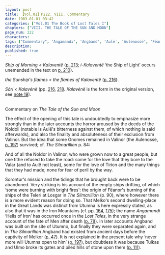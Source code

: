 ```yaml
---
layout: post
title: 【Vol.01】P222. VIII. Commentary
date: 1983-01-01 03:42
categories: ["Vol.01 The Book of Lost Tales I"]
chapters: ["VIII. THE TALE OF THE SUN AND MOON"]
page_num: 222
characters: 
tags: ["Commentary", 'Angamandi', 'Angband', 'Aulë', 'Aulenossë', 'Fëanor', 'Great Lands', 'Hells of Iron', 'Iron Mountains', 'Kalaventë', 'Kalavénë']
description: 
published: true
---
```


<I>Ship of Morning < Kalaventë</I> ([p. 213]({{sipe.baseurl}}/vol01-p213); <I>i-Kalaventë</I> ‘the Ship of Light’ occurs unemended in the text on [p. 210]({{site.baseurl}}/vol01-p210)).

<I>the Sunship's flames    < the flames of Kalaventë</I> ([p. 216]({{site.baseurl}}/vol01-p216)).

<I>Sári   < Kalavénë</I> (pp. [216]({{site.baseurl}}/vol01-p216), [218]({{site.baseurl}}/vol01-p218). <I>Kalavénë</I> is the form in the original version, see [note 19]({{site.baseurl}}/vol01-p220)).

<BR>
Commentary on <I>The Tale of the Sun and Moon</I>

The effect of the opening of this tale is undoubtedly to emphasize more strongly than in the later accounts the horror aroused by the deeds of the Noldoli (notable is Aulë's bitterness against them, of which nothing is said afterwards), and also the finality and absoluteness of their exclusion from Valinor. But the idea that some Gnomes remained in Valinor (the Aulenossë, [p. 197]({{site.baseurl}}/vol01-p197)) survived; cf. <I>The Silmarillion</I> p. 84:

And of all the Noldor in Valinor, who were grown now to a great people, but one tithe refused to take the road: some for the love that they bore to the Valar (and to Aulë not least), some for the love of Tirion and the many things that they had made; none for fear of peril by the way.

Sorontur's mission and the tidings that he brought back were to be abandoned. Very striking is his account of the empty ships drifting, of which ‘some were burning with bright fires': the origin of Fëanor's burning of the ships of the Teleri at Losgar in <I>The Silmarillion</I> (p. 90), where however there is a more evident reason for doing so. That Melko's second dwelling-place in the Great Lands was distinct from Utumna is here expressly stated, as also that it was in the Iron Mountains (cf. pp. [164]({{site.baseurl}}/vol01-p164), [175]({{site.baseurl}}/vol01-p175)); the name <I>Angamandi</I> ‘Hells of Iron’ has occurred once in the <I>Lost Tales</I>, in the very strange account of the fate of Men after death ([p. 78]({{site.baseurl}}/vol01-p78)). In later accounts Angband was built on the site of Utumno, but finally they were separated again, and in <I>The Silmarillion</I> Angband had existed from ancient days before the captivity of Melkor ([p. 47]({{site.baseurl}}/vol01-p47)). It is not explained in the present tale why ‘never more will Utumna open to him’ ([p. 197]({{site.baseurl}}/vol01-p197)), but doubtless it was because Tulkas and Ulmo broke its gates and piled hills of stone upon them ([p. 111]({{site.baseurl}}/vol01-p111)).


